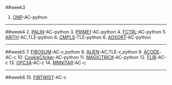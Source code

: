 ##week3
 1. [ONP](http://www.spoj.com/problems/ONP/)-AC-python


----------

##week4
 2. [PALIN](http://www.spoj.com/problems/PALIN/)-AC-python
 3. [PRIME1](http://www.spoj.com/problems/PRIME1/)-AC-python
 4. [FCTRL](http://www.spoj.com/problems/FCTRL/)-AC-python
 5. [ARITH](http://www.spoj.com/problems/ARITH/)-AC,TLE-python
 6. [CMPLS](http://www.spoj.com/problems/CMPLS/)-TLE-python
 6. [ADSORT](http://www.spoj.com/problems/ADSORT/)-AC-python


----------

##week5
 7. [FIBOSUM](http://www.spoj.com/problems/FIBOSUM/)-AC-c,python
 8. [ALIEN](http://www.spoj.com/problems/ALIEN/)-AC,TLE-c,python
 9. [ACODE](http://www.spoj.com/problems/ACODE/)-AC-c
 10. [CookieClicker](https://code.google.com/codejam/contest/2974486/dashboard#s=p1)-AC-python
 11. [MAGICTRICK](https://code.google.com/codejam/contest/2974486/dashboard)-AC-python
 12. [FLIB](http://www.spoj.com/problems/FLIB/)-AC-c
 13. [OPC3A](http://www.spoj.com/problems/OPC3A/)-AC-c
 14. [MNNITAR](http://www.spoj.com/problems/MNNITAR/)-AC-c


----------

##week6
 15. [FIBTWIST](http://www.spoj.com/problems/FIBTWIST/)-AC-c
